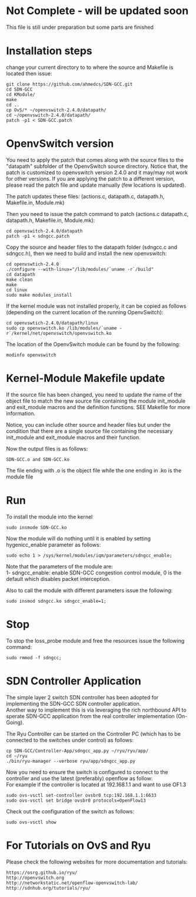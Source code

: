 # Not Complete - will be updated soon

This file is still under preparation but some parts are finished

# Installation steps

change your current directory to to where the source and Makefile is located then issue:

```
git clone https://github.com/ahmedcs/SDN-GCC.git
cd SDN-GCC
cd KModule/
make
cd ..
cp OvS/* ~/openvswitch-2.4.0/datapath/
cd ~/openvswitch-2.4.0/datapath/
patch -p1 < SDN-GCC.patch
```

# OpenvSwitch version

You need to apply the patch that comes along with the source files to the "datapath" subfolder of the OpenvSwitch source directory. Notice that, the patch is customized to openvswitch version 2.4.0 and it may/may not work for other versions. If you are applying the patch to a different version, please read the patch file and update manually (few locations is updated).

The patch updates these files: (actions.c, datapath.c, datapath.h, Makefile.in, Module.mk)

Then you need to issue the patch command to patch (actions.c datapath.c, datapath.h, Makefile.in, Module.mk):

```
cd openvswitch-2.4.0/datapath
patch -p1 < sdngcc.patch
```

Copy the source and header files to the datapath folder (sdngcc.c and sdngcc.h), then we need to build and install the new openvswitch:

```
cd openvswtich-2.4.0
./configure --with-linux="/lib/modules/`uname -r`/build"
cd datapath
make clean
make
cd linux
sudo make modules_install
```

If the kernel module was not installed properly, it can be copied as follows (depending on the current location of the running OpenvSwitch):
```
cd openvswtich-2.4.0/datapath/linux
sudo cp openvswitch.ko /lib/modules/`uname -r`/kernel/net/openvswitch/openvswitch.ko
```

The location of the OpenvSwitch module can be found by the following:
```
modinfo openvswitch
```

# Kernel-Module Makefile update
If the source file has been changed, you need to update the name of the object file to match the new source file containing the module init_module and exit_module macros and the definition functions. SEE Makefile for more information.

Notice, you can include other source and header files but under the condition that there are a single source file containing the necessary init_module and exit_module macros and their function.


Now the output files is as follows:
```
SDN-GCC.o and SDN-GCC.ko
```
The file ending with .o is the object file while the one ending in .ko is the module file


# Run
To install the module into the kernel
```
sudo insmode SDN-GCC.ko
```
Now the module will do nothing until it is enabled by setting hygenicc_enable parameter as follows:   

```
sudo echo 1 > /sys/kernel/modules/iqm/parameters/sdngcc_enable;
```

Note that the parameters of the module are:  
1- sdngcc_enable: enable SDN-GCC congestion control module, 0 is the default which disables packet interception.  

Also to call the module with different parameters issue the following:
```
sudo insmod sdngcc.ko sdngcc_enable=1;
```


# Stop

To stop the loss_probe module and free the resources issue the following command:

```
sudo rmmod -f sdngcc;
```

# SDN Controller Application

The simple layer 2 switch SDN controller has been adopted for implementing the SDN-GCC SDN controller application.  
Another way to implement this is via leveraging the rich northbound API to sperate SDN-GCC application from the real controller implementation (On-Going).

The Ryu Controller can be started on the Controller PC (which has to be connected to the switches under control) as follows:
```
cp SDN-GCC/Controller-App/sdngcc_app.py ~/ryu/ryu/app/
cd ~/ryu
./bin/ryu-manager --verbose ryu/app/sdngcc_app.py
```

Now you need to ensure the switch is configured to connect to the controller and use the latest (preferably) openflow as follow:  
For example if the controller is located at 192.168.1.1 and want to use OF1.3
```
sudo ovs-vsctl set-controller ovsbr0 tcp:192.168.1.1:6633
sudo ovs-vsctl set bridge ovsbr0 protocols=OpenFlow13
```

Check out the configuration of the switch as follows:
```
sudo ovs-vsctl show
```


# For Tutorials on OvS and Ryu
Please check the following websites for more documentation and tutorials:  
```
https://osrg.github.io/ryu/
http://openvswitch.org
http://networkstatic.net/openflow-openvswitch-lab/
http://sdnhub.org/tutorials/ryu/
```
